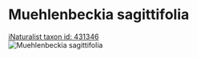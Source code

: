 
Muehlenbeckia sagittifolia
==========================
  
[iNaturalist taxon id: 431346](https://www.inaturalist.org/taxa/431346)  
![Muehlenbeckia sagittifolia](https://inaturalist-open-data.s3.amazonaws.com/photos/59435625/medium.jpg)